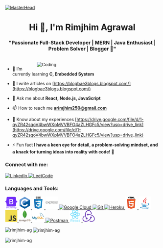 [![MasterHead](https://user-images.githubusercontent.com/74038190/225813708-98b745f2-7d22-48cf-9150-083f1b00d6c9.gif)](https://github.com/rimjhim-ag)
<h1 align="center">Hi 👋, I'm Rimjhim Agrawal</h1>
<h3 align="center">"Passionate Full-Stack Developer | MERN | Java Enthusiast | Problem Solver | Blogger 🚀"</h3>
<br/>
<img align="right" alt="Coding" width="400" src="https://media2.giphy.com/media/v1.Y2lkPTc5MGI3NjExOWdnajh0ODg5NnNvbGhocXI5NW9vdnMycHZlbHhkNmxwdGhyZjI2dSZlcD12MV9pbnRlcm5hbF9naWZfYnlfaWQmY3Q9Zw/78XCFBGOlS6keY1Bil/giphy.gif">


- 🌱 I’m currently learning **C, Embedded System**

- 📝 I write articles on [https://blogbae3blogs.blogspot.com/](https://blogbae3blogs.blogspot.com/)

- 💬 Ask me about **React, Node.js, JavaScript**

- 📫 How to reach me **arimjhim250@gmail.com**

- 📄 Know about my experiences [https://drive.google.com/file/d/1-qyZR42sqoV4bwWXpMVVBFO4aZLHGFc5/view?usp=drive_link](https://drive.google.com/file/d/1-qyZR42sqoV4bwWXpMVVBFO4aZLHGFc5/view?usp=drive_link)

- ⚡ Fun fact **I have a keen eye for detail, a problem-solving mindset, and a knack for turning ideas into reality with code! 🚀**

<h3 align="left">Connect with me:</h3>
<p align="left">
<a href="https://linkedin.com/in/rimjhim-agrawal23000" target="blank">
  <img align="center" src="https://raw.githubusercontent.com/rahuldkjain/github-profile-readme-generator/master/src/images/icons/Social/linked-in-alt.svg" alt="LinkedIn" height="30" width="40" />
</a>
<a href="https://www.leetcode.com/arimjhim250" target="blank">
  <img align="center" src="https://raw.githubusercontent.com/rahuldkjain/github-profile-readme-generator/master/src/images/icons/Social/leet-code.svg" alt="LeetCode" height="30" width="40" />
</a>
</p>

<h3 align="left">Languages and Tools:</h3>
<p align="left">
  <a href="https://getbootstrap.com/" target="_blank"> <img src="https://raw.githubusercontent.com/devicons/devicon/master/icons/bootstrap/bootstrap-plain-wordmark.svg" alt="Bootstrap" width="40" height="40"/> </a> 
  <a href="https://www.cprogramming.com/" target="_blank"> <img src="https://raw.githubusercontent.com/devicons/devicon/master/icons/c/c-original.svg" alt="C" width="40" height="40"/> </a> 
  <a href="https://www.w3schools.com/css/" target="_blank"> <img src="https://raw.githubusercontent.com/devicons/devicon/master/icons/css3/css3-original-wordmark.svg" alt="CSS3" width="40" height="40"/> </a> 
  <a href="https://expressjs.com" target="_blank"> <img src="https://raw.githubusercontent.com/devicons/devicon/master/icons/express/express-original-wordmark.svg" alt="Express.js" width="40" height="40"/> </a> 
  <a href="https://cloud.google.com" target="_blank"> <img src="https://www.vectorlogo.zone/logos/google_cloud/google_cloud-icon.svg" alt="Google Cloud" width="40" height="40"/> </a> 
  <a href="https://git-scm.com/" target="_blank"> <img src="https://www.vectorlogo.zone/logos/git-scm/git-scm-icon.svg" alt="Git" width="40" height="40"/> </a> 
  <a href="https://heroku.com" target="_blank"> <img src="https://www.vectorlogo.zone/logos/heroku/heroku-icon.svg" alt="Heroku" width="40" height="40"/> </a> 
  <a href="https://www.w3.org/html/" target="_blank"> <img src="https://raw.githubusercontent.com/devicons/devicon/master/icons/html5/html5-original-wordmark.svg" alt="HTML5" width="40" height="40"/> </a> 
  <a href="https://www.java.com" target="_blank"> <img src="https://raw.githubusercontent.com/devicons/devicon/master/icons/java/java-original.svg" alt="Java" width="40" height="40"/> </a> 
  <a href="https://developer.mozilla.org/en-US/docs/Web/JavaScript" target="_blank"> <img src="https://raw.githubusercontent.com/devicons/devicon/master/icons/javascript/javascript-original.svg" alt="JavaScript" width="40" height="40"/> </a> 
  <a href="https://www.mongodb.com/" target="_blank"> <img src="https://raw.githubusercontent.com/devicons/devicon/master/icons/mongodb/mongodb-original-wordmark.svg" alt="MongoDB" width="40" height="40"/> </a> 
  <a href="https://www.mysql.com/" target="_blank"> <img src="https://raw.githubusercontent.com/devicons/devicon/master/icons/mysql/mysql-original-wordmark.svg" alt="MySQL" width="40" height="40"/> </a> 
  <a href="https://postman.com" target="_blank"> <img src="https://www.vectorlogo.zone/logos/getpostman/getpostman-icon.svg" alt="Postman" width="40" height="40"/> </a> 
  <a href="https://reactjs.org/" target="_blank"> <img src="https://raw.githubusercontent.com/devicons/devicon/master/icons/react/react-original-wordmark.svg" alt="React.js" width="40" height="40"/> </a> 
  <a href="https://redux.js.org" target="_blank"> <img src="https://raw.githubusercontent.com/devicons/devicon/master/icons/redux/redux-original.svg" alt="Redux" width="40" height="40"/> </a> 
</p>

<p><img align="left" src="https://github-readme-stats.vercel.app/api/top-langs?username=rimjhim-ag&show_icons=true&locale=en&layout=compact" alt="rimjhim-ag" /></p>

<p>&nbsp;<img align="center" src="https://github-readme-stats.vercel.app/api?username=rimjhim-ag&show_icons=true&locale=en" alt="rimjhim-ag" /></p>

<p><img align="center" src="https://github-readme-streak-stats.herokuapp.com/?user=rimjhim-ag&" alt="rimjhim-ag" /></p>
